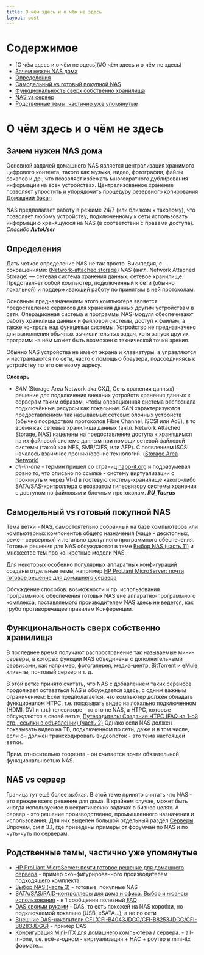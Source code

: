 ```yaml
---
title: О чём здесь и о чём не здесь
layout: post
---
```


Содержимое
==========

* [О чём здесь и о чём не здесь](#О чём здесь и о чём не здесь)
* [Зачем нужен NAS дома](#Зачем-нужен-nas-дома)
* [Определения](#Определения)
* [Самодельный vs готовый покупной NAS](#Самодельный-vs-готовый-покупной-nas)
* [Функциональность сверх собственно хранилища](#Функциональность-сверх-собственно-хранилища)
* [NAS vs сервер](#nas-vs-сервер)
* [Родственные темы, частично уже упомянутые](#Родственные-темы-частично-уже-упомянутые)


# О чём здесь и о чём не здесь

## Зачем нужен NAS дома

Основной задачей домашнего NAS является централизация хранимого цифрового контента,
такого как музыка, видео, фотографии, файлы бэкапов и др., что позволяет избежать
многократного дублирования информации на всех устройствах. Централизованное хранение позволяет
упростить и упорядочить процедуру резервного копирования
[Домашний бэкап](http://forum.ixbt.com/topic.cgi?id=11:37198 "http://forum.ixbt.com/topic.cgi?id=11:37198")

NAS предполагает работу в режиме 24/7 (или близком к таковому), что позволяет любому
устройству, подключенному к сети использовать информацию хранящуюся на NAS (в соответствии с правами доступа).
_Спасибо __AvtoUser___


## Определения

Дать четкое определение NAS не так просто. Википедия, с сокращениями:
([Network-attached storage](https://en.wikipedia.org/wiki/Network-attached_storage))
_NAS_ (англ. Network Attached Storage) — сетевая система хранения данных, сетевое хранилище.
Представляет собой компьютер, подключенный к сети (обычно локальной) и поддерживающий работу по принятым в
ней протоколам.

Основным предназначением этого компьютера является предоставление сервисов для хранения данных другим
устройствам в сети. Операционная система и программы NAS-модуля обеспечивают работу хранилища данных и
файловой системы, доступ к файлам, а также контроль над функциями системы. Устройство не предназначено
для выполнения обычных вычислительных задач, хотя запуск других программ на нём может быть возможен
с технической точки зрения.

Обычно NAS устройства не имеют экрана и клавиатуры, а управляются и настраиваются по сети, часто
с помощью браузера, подсоединяясь к устройству по его сетевому адресу.

**Словарь**
* _SAN_ (Storage Area Network aka СХД, Сеть хранения данных) - решение для подключения внешних устройств
  хранения данных к серверам таким образом, чтобы операционная система распознала подключённые ресурсы
  как локальные. SAN характеризуются предоставлением так называемых сетевых блочных устройств
  (обычно посредством протоколов Fibre Channel, iSCSI или AoE), в то время как сетевые хранилища
  данных (англ. Network Attached Storage, NAS) нацелены на предоставление доступа к хранящимся на их
  файловой системе данным при помощи сетевой файловой системы (такой как NFS, SMB/CIFS, или AFP).
  C появлением iSCSI началось взаимное проникновение технологий.
  ([Storage Area Network](http://en.wikipedia.org/wiki/Storage%20Area%20Network))
* _all-in-one_ - термин пришел со страниц
  [napp-it.org](http://www.napp-it.org/napp-it/all-in-one/index_en.html) и подразумевал ровно то,
  что описано по ссылке - систему виртуализации с прокинутым через Vt-d в гостевую систему-хранилище
  какого-либо SATA/SAS-контроллера с возвратом гипервизору системы хранения с доступом по файловым и
  блочным протоколам. ___RU_Taurus___


## Самодельный vs готовый покупной NAS

Тема ветки - NAS, самостоятельно собранный на базе компьютеров или компьютерных компонентов общего назначения
(чаще - десктопных, реже - серверных) и легально доступного программного обеспечения.
Готовые решения для NAS обсуждаются в теме
[Выбор NAS (часть 11)](http://forum.ixbt.com/topic.cgi?id=109:82) и множестве тем про конкретные модели NAS.

Для некоторых особенно популярных аппаратных конфигураций созданы отдельные темы, например
[HP ProLiant MicroServer: почти готовое решение для домашнего сервера](http://forum.ixbt.com/topic.cgi?id=109:180)

Обсуждение способов. возможности и пр. использования программного обеспечения готовых NAS вне
аппаратно-программного комплекса, поставляемого производителем NAS здесь не ведется,
как грубо противоречащее правилам Конференции.

## Функциональность сверх собственно хранилища

В последнее время получают распространение так называемые мини-серверы, в которых функции NAS объединены
с дополнительными сервисами, как например, фотогалерея, медиа-центр, BitTorrent и eMule клиенты,
почтовый сервер и т. д.

В этой ветке принято считать, что NAS с добавлением таких сервисов продолжает оставаться NAS и обсуждается здесь,
с одним важным ограничением: Если предполагается, что компьютер должен обладать функционалом HTPC,
т.е. показывать видео на локально подключенном (HDMI, DVI и т.п.) телевизоре - то это не NAS,
а HTPC, которые обсуждаются в своей ветке,
[Путеводитель: Создание HTPC (FAQ на 1-ой стр., ссылки в объявлении) (часть 2)](http://forum.ixbt.com/topic.cgi?id=60:3200)
Однако если NAS должен показывать видео на ТВ, подключенном по сети, даже и в том числе, если он должен транскодировать
видеопоток - это тема настоящей ветки.

Прим. относительно торрента - он считается почти обязательной функциональностью NAS.

## NAS vs сервер

Граница тут ещё более зыбкая. В этой теме принято считать что NAS - это прежде всего решение для дома.
В крайнем случае, может быть иногда используемое в некритических задачах в бизнес целях.
А сервер - это решение производственно, промышленного назначения и использования.
Для них выделен большой отдельный раздел [Серверы](http://forum.ixbt.com/?id=66 "http://forum.ixbt.com/?id=66").
Впрочем, см п 3.1, где приведены примеры от форумчан по NAS и по чуть-чуть по серверам.

## Родственные темы, частично уже упомянутые

* [HP ProLiant MicroServer: почти готовое решение для домашнего сервера](http://forum.ixbt.com/topic.cgi?id=109:180) - пример
сконфигурированного производителем подходящего комплекта.
* [Выбор NAS (часть 3)](http://forum.ixbt.com/topic.cgi?id=4:127872) - готовые, покупные NAS
* [SATA/SAS/RAID-контроллеры для дома и офиса. Выбор и нюансы использования](http://forum.ixbt.com/topic.cgi?id=11:35147) - в
1 сообщении полезный <abbr title="Frequently Asked Questions">FAQ</abbr>
* [DAS своими руками](http://forum.ixbt.com/topic.cgi?id=11:44044) - DAS, то есть похожей на NAS коробки,
  но подключаемой локально (USB, eSATA…), а не по сети
* [Внешние DAS-накопители CFI (CFI-B4043JDGG/CFI-B8253JDGG/CFI-B8283JDGG)](http://forum.ixbt.com/topic.cgi?id=11:43299) - пример
DAS
* [Конфигурация Mini-ITX для домашнего компьютера / сервера.](http://forum.ixbt.com/topic.cgi?id=4:99861) - all-in-one,
  т.е. всё-в-одном - виртуализация + НАС + роутер в mini-itx формате…

